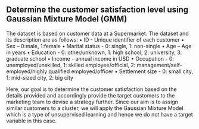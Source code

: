 ## Determine the customer satisfaction level using Gaussian Mixture Model (GMM)

The dataset is based on customer data at a Supermarket. The dataset and its description are as follows:
•	ID - Unique identifier of each customer 
•	Sex – 0:male, 1:female
•	Marital status - 0: single, 1: non-single
•	Age – Age in years
•	Education - 0: other/unknown, 1: high school, 2: university, 3: graduate school
•	Income - annual income in USD
•	Occupation - 0: unemployed/unskilled, 1: skilled employee/official, 2: management/self-employed/highly qualified employed/officer
•	Settlement size - 0: small city, 1: mid-sized city, 2: big city

Here, our goal is to determine the customer satisfaction based on the details provided and accordingly provide the target customers to the marketing team to devise a strategy further. Since our aim is to assign similar customers to a cluster, we will apply the Gaussian Mixture Model which is a type of unsupervised learning and hence we do not have a target variable in this case. 
